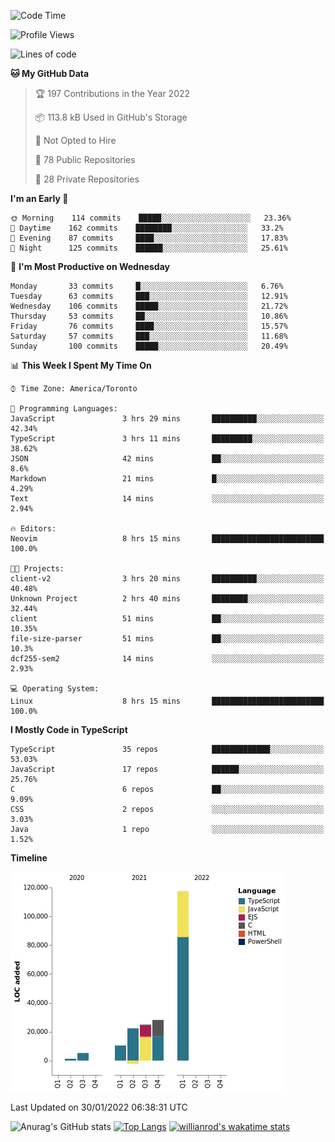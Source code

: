 <!--START_SECTION:waka-->
![Code Time](http://img.shields.io/badge/Code%20Time-131%20hrs%2019%20mins-blue)

![Profile Views](http://img.shields.io/badge/Profile%20Views-12-blue)

![Lines of code](https://img.shields.io/badge/From%20Hello%20World%20I%27ve%20Written-208%20Thousand%20lines%20of%20code-blue)

**🐱 My GitHub Data** 

> 🏆 197 Contributions in the Year 2022
 > 
> 📦 113.8 kB Used in GitHub's Storage 
 > 
> 🚫 Not Opted to Hire
 > 
> 📜 78 Public Repositories 
 > 
> 🔑 28 Private Repositories  
 > 
**I'm an Early 🐤** 

```text
🌞 Morning    114 commits    █████░░░░░░░░░░░░░░░░░░░░   23.36% 
🌆 Daytime    162 commits    ████████░░░░░░░░░░░░░░░░░   33.2% 
🌃 Evening    87 commits     ████░░░░░░░░░░░░░░░░░░░░░   17.83% 
🌙 Night      125 commits    ██████░░░░░░░░░░░░░░░░░░░   25.61%

```
📅 **I'm Most Productive on Wednesday** 

```text
Monday       33 commits     █░░░░░░░░░░░░░░░░░░░░░░░░   6.76% 
Tuesday      63 commits     ███░░░░░░░░░░░░░░░░░░░░░░   12.91% 
Wednesday    106 commits    █████░░░░░░░░░░░░░░░░░░░░   21.72% 
Thursday     53 commits     ██░░░░░░░░░░░░░░░░░░░░░░░   10.86% 
Friday       76 commits     ████░░░░░░░░░░░░░░░░░░░░░   15.57% 
Saturday     57 commits     ███░░░░░░░░░░░░░░░░░░░░░░   11.68% 
Sunday       100 commits    █████░░░░░░░░░░░░░░░░░░░░   20.49%

```


📊 **This Week I Spent My Time On** 

```text
⌚︎ Time Zone: America/Toronto

💬 Programming Languages: 
JavaScript               3 hrs 29 mins       ██████████░░░░░░░░░░░░░░░   42.34% 
TypeScript               3 hrs 11 mins       █████████░░░░░░░░░░░░░░░░   38.62% 
JSON                     42 mins             ██░░░░░░░░░░░░░░░░░░░░░░░   8.6% 
Markdown                 21 mins             █░░░░░░░░░░░░░░░░░░░░░░░░   4.29% 
Text                     14 mins             ░░░░░░░░░░░░░░░░░░░░░░░░░   2.94%

🔥 Editors: 
Neovim                   8 hrs 15 mins       █████████████████████████   100.0%

🐱‍💻 Projects: 
client-v2                3 hrs 20 mins       ██████████░░░░░░░░░░░░░░░   40.48% 
Unknown Project          2 hrs 40 mins       ████████░░░░░░░░░░░░░░░░░   32.44% 
client                   51 mins             ██░░░░░░░░░░░░░░░░░░░░░░░   10.35% 
file-size-parser         51 mins             ██░░░░░░░░░░░░░░░░░░░░░░░   10.3% 
dcf255-sem2              14 mins             ░░░░░░░░░░░░░░░░░░░░░░░░░   2.93%

💻 Operating System: 
Linux                    8 hrs 15 mins       █████████████████████████   100.0%

```

**I Mostly Code in TypeScript** 

```text
TypeScript               35 repos            █████████████░░░░░░░░░░░░   53.03% 
JavaScript               17 repos            ██████░░░░░░░░░░░░░░░░░░░   25.76% 
C                        6 repos             ██░░░░░░░░░░░░░░░░░░░░░░░   9.09% 
CSS                      2 repos             ░░░░░░░░░░░░░░░░░░░░░░░░░   3.03% 
Java                     1 repo              ░░░░░░░░░░░░░░░░░░░░░░░░░   1.52%

```


**Timeline**

![Chart not found](https://raw.githubusercontent.com/wise-introvert/wise-introvert/master/charts/bar_graph.png) 


 Last Updated on 30/01/2022 06:38:31 UTC
<!--END_SECTION:waka-->

![Anurag's GitHub stats](https://github-readme-stats.vercel.app/api?username=wise-introvert&count_private=true&show_icons=true)
[![Top Langs](https://github-readme-stats.vercel.app/api/top-langs/?username=wise-introvert&langs_count=10)](https://github.com/anuraghazra/github-readme-stats)
[![willianrod's wakatime stats](https://github-readme-stats.vercel.app/api/wakatime?username=wiseintrovert)](https://github.com/anuraghazra/github-readme-stats)
